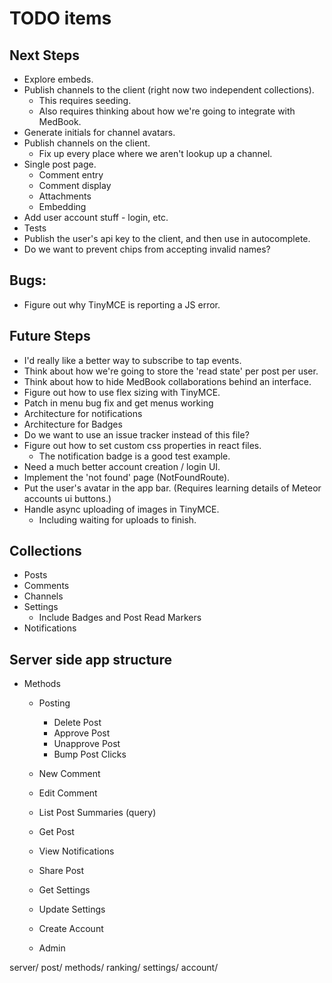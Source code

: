 # TODO items

## Next Steps

* Explore embeds.
* Publish channels to the client (right now two independent collections).
  * This requires seeding.
  * Also requires thinking about how we're going to integrate with MedBook.
* Generate initials for channel avatars.
* Publish channels on the client.
  * Fix up every place where we aren't lookup up a channel.
* Single post page.
  * Comment entry
  * Comment display
  * Attachments
  * Embedding
* Add user account stuff - login, etc.
* Tests
* Publish the user's api key to the client, and then use in autocomplete.
* Do we want to prevent chips from accepting invalid names?

## Bugs:

* Figure out why TinyMCE is reporting a JS error.

## Future Steps

* I'd really like a better way to subscribe to tap events.
* Think about how we're going to store the 'read state' per post per user.
* Think about how to hide MedBook collaborations behind an interface.
* Figure out how to use flex sizing with TinyMCE.
* Patch in menu bug fix and get menus working
* Architecture for notifications
* Architecture for Badges
* Do we want to use an issue tracker instead of this file?
* Figure out how to set custom css properties in react files.
  * The notification badge is a good test example.
* Need a much better account creation / login UI.
* Implement the 'not found' page (NotFoundRoute).
* Put the user's avatar in the app bar. (Requires learning details of
  Meteor accounts ui buttons.)
* Handle async uploading of images in TinyMCE.
  * Including waiting for uploads to finish.

## Collections

* Posts
* Comments
* Channels
* Settings
  * Include Badges and Post Read Markers
* Notifications

## Server side app structure

* Methods
  * Posting
    * Delete Post
    * Approve Post
    * Unapprove Post
    * Bump Post Clicks

  * New Comment
  * Edit Comment
  * List Post Summaries (query)
  * Get Post
  * View Notifications
  * Share Post
  * Get Settings
  * Update Settings
  * Create Account
  * Admin

server/
  post/
    methods/
  ranking/
  settings/
  account/
